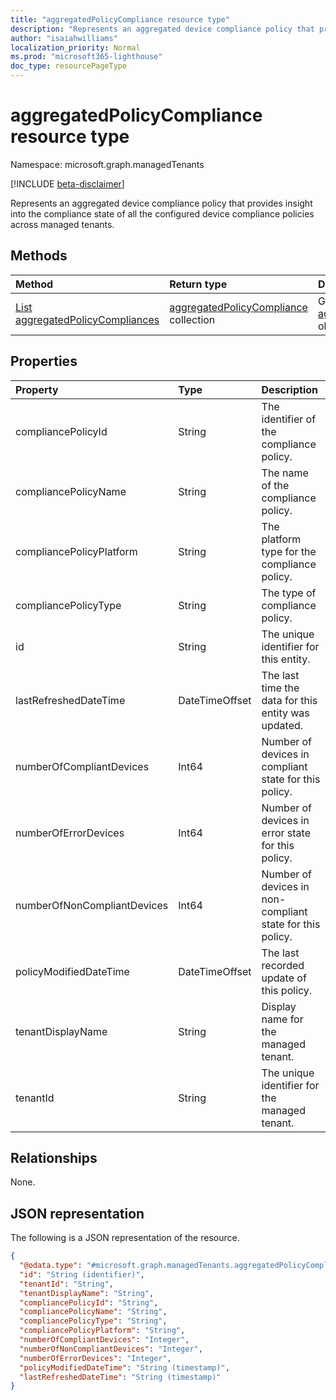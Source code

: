 ```yaml
---
title: "aggregatedPolicyCompliance resource type"
description: "Represents an aggregated device compliance policy that provides insight into the compliance state of all the configured device compliance policies across managed tenants."
author: "isaiahwilliams"
localization_priority: Normal
ms.prod: "microsoft365-lighthouse"
doc_type: resourcePageType
---
```


# aggregatedPolicyCompliance resource type

Namespace: microsoft.graph.managedTenants

[!INCLUDE [beta-disclaimer](../../includes/beta-disclaimer.md)]

Represents an aggregated device compliance policy that provides insight into the compliance state of all the configured device compliance policies across managed tenants.

## Methods
|Method|Return type|Description|
|:---|:---|:---|
|[List aggregatedPolicyCompliances](../api/managedTenants-aggregatedpolicycompliance-list.md)|[aggregatedPolicyCompliance](../resources/managedTenants-aggregatedpolicycompliance.md) collection|Get a list of the [aggregatedPolicyCompliance](../resources/managedTenants-aggregatedpolicycompliance.md) objects and their properties.|

## Properties
|Property|Type|Description|
|:---|:---|:---|
|compliancePolicyId|String|The identifier of the compliance policy.|
|compliancePolicyName|String|The name of the compliance policy.|
|compliancePolicyPlatform|String|The platform type for the compliance policy.|
|compliancePolicyType|String|The type of compliance policy.|
|id|String|The unique identifier for this entity.|
|lastRefreshedDateTime|DateTimeOffset|The last time the data for this entity was updated.|
|numberOfCompliantDevices|Int64|Number of devices in compliant state for this policy.|
|numberOfErrorDevices|Int64|Number of devices in error state for this policy.|
|numberOfNonCompliantDevices|Int64|Number of devices in non-compliant state for this policy.|
|policyModifiedDateTime|DateTimeOffset|The last recorded update of this policy.|
|tenantDisplayName|String|Display name for the managed tenant.|
|tenantId|String|The unique identifier for the managed tenant.|

## Relationships
None.

## JSON representation
The following is a JSON representation of the resource.
<!-- {
  "blockType": "resource",
  "keyProperty": "id",
  "@odata.type": "microsoft.graph.managedTenants.aggregatedPolicyCompliance",
  "openType": true
}
-->
``` json
{
  "@odata.type": "#microsoft.graph.managedTenants.aggregatedPolicyCompliance",
  "id": "String (identifier)",
  "tenantId": "String",
  "tenantDisplayName": "String",
  "compliancePolicyId": "String",
  "compliancePolicyName": "String",
  "compliancePolicyType": "String",
  "compliancePolicyPlatform": "String",
  "numberOfCompliantDevices": "Integer",
  "numberOfNonCompliantDevices": "Integer",
  "numberOfErrorDevices": "Integer",
  "policyModifiedDateTime": "String (timestamp)",
  "lastRefreshedDateTime": "String (timestamp)"
}
```
